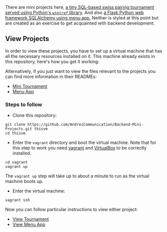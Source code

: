 There are mini projects here,
[a tiny SQL-based swiss pairing tournament served using Python's `wsgiref` library](#).
And also [a Flask Python web framework SQLAlchemy using menu app.](#)
Neither is styled at this point but are created as an exercise to get acquainted
with backend development.

## View Projects

In order to view these projects, you have to set up a virtual machine that has
all the necessary resources installed on it. This machine already exists in this
repository, here's how you get it working:

Alternatively, if you just want to view the files relevant to the projects you
can find more information in their READMEs:

* [Mini Tournament](https://github.com/AndreiCommunication/Backend-Mini-Projects/tree/master/vagrant/tournament)
* [Menu App](https://github.com/AndreiCommunication/Backend-Mini-Projects/tree/master/vagrant/catalog)

### Steps to follow

* Clone this repository:

```
git clone https://github.com/AndreiCommunication/Backend-Mini-Projects.git thisvm
cd thisvm
```

* Enter the `vagrant` directory and boot the virtual machine. Note that for this
step to work you need
[vagrant](https://www.vagrantup.com/) and
[VirtualBox](https://www.virtualbox.org/)
to be correctly installed.

```
cd vagrant
vagrant up
```

The `vagrant up` step will take up to about a minute to run as the virtual
machine boots up.

* Enter the virtual machine:

```
vagrant ssh
```

Now you can follow particular instructions to view either project:

* [View Tournament](https://github.com/AndreiCommunication/Backend-Mini-Projects/tree/master/vagrant/tournament#view)
* [View Menu App](https://github.com/AndreiCommunication/Backend-Mini-Projects/tree/master/vagrant/catalog#view)
